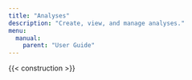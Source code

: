 ```yaml
---
title: "Analyses"
description: "Create, view, and manage analyses."
menu:
  manual:
    parent: "User Guide"
---
```


{{< construction >}}

